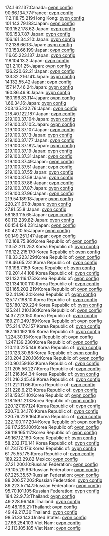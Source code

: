 174.1.62.137:Canada: [ovpn config](vpn/174_1_62_137.ovpn)  
90.66.134.77:France: [ovpn config](vpn/90_66_134_77.ovpn)  
112.118.75.219:Hong Kong: [ovpn config](vpn/112_118_75_219.ovpn)  
101.143.79.183:Japan: [ovpn config](vpn/101_143_79_183.ovpn)  
103.152.178.62:Japan: [ovpn config](vpn/103_152_178_62.ovpn)  
106.153.7.87:Japan: [ovpn config](vpn/106_153_7_87.ovpn)  
106.161.34.210:Japan: [ovpn config](vpn/106_161_34_210.ovpn)  
112.138.66.13:Japan: [ovpn config](vpn/112_138_66_13.ovpn)  
113.153.66.199:Japan: [ovpn config](vpn/113_153_66_199.ovpn)  
116.65.223.137:Japan: [ovpn config](vpn/116_65_223_137.ovpn)  
118.104.13.2:Japan: [ovpn config](vpn/118_104_13_2.ovpn)  
121.2.101.25:Japan: [ovpn config](vpn/121_2_101_25.ovpn)  
126.220.62.21:Japan: [ovpn config](vpn/126_220_62_21.ovpn)  
133.32.216.141:Japan: [ovpn config](vpn/133_32_216_141.ovpn)  
14.132.55.42:Japan: [ovpn config](vpn/14_132_55_42.ovpn)  
157.147.46.24:Japan: [ovpn config](vpn/157_147_46_24.ovpn)  
160.86.46.9:Japan: [ovpn config](vpn/160_86_46_9.ovpn)  
180.196.83.114:Japan: [ovpn config](vpn/180_196_83_114.ovpn)  
1.66.34.16:Japan: [ovpn config](vpn/1_66_34_16.ovpn)  
203.135.232.76:Japan: [ovpn config](vpn/203_135_232_76.ovpn)  
218.40.122.187:Japan: [ovpn config](vpn/218_40_122_187.ovpn)  
219.100.37.104:Japan: [ovpn config](vpn/219_100_37_104.ovpn)  
219.100.37.105:Japan: [ovpn config](vpn/219_100_37_105.ovpn)  
219.100.37.107:Japan: [ovpn config](vpn/219_100_37_107.ovpn)  
219.100.37.13:Japan: [ovpn config](vpn/219_100_37_13.ovpn)  
219.100.37.177:Japan: [ovpn config](vpn/219_100_37_177.ovpn)  
219.100.37.182:Japan: [ovpn config](vpn/219_100_37_182.ovpn)  
219.100.37.19:Japan: [ovpn config](vpn/219_100_37_19.ovpn)  
219.100.37.31:Japan: [ovpn config](vpn/219_100_37_31.ovpn)  
219.100.37.49:Japan: [ovpn config](vpn/219_100_37_49.ovpn)  
219.100.37.51:Japan: [ovpn config](vpn/219_100_37_51.ovpn)  
219.100.37.55:Japan: [ovpn config](vpn/219_100_37_55.ovpn)  
219.100.37.58:Japan: [ovpn config](vpn/219_100_37_58.ovpn)  
219.100.37.86:Japan: [ovpn config](vpn/219_100_37_86.ovpn)  
219.100.37.87:Japan: [ovpn config](vpn/219_100_37_87.ovpn)  
219.100.37.96:Japan: [ovpn config](vpn/219_100_37_96.ovpn)  
219.54.189.18:Japan: [ovpn config](vpn/219_54_189_18.ovpn)  
220.211.97.8:Japan: [ovpn config](vpn/220_211_97_8.ovpn)  
27.81.55.8:Japan: [ovpn config](vpn/27_81_55_8.ovpn)  
58.183.115.65:Japan: [ovpn config](vpn/58_183_115_65.ovpn)  
60.113.239.82:Japan: [ovpn config](vpn/60_113_239_82.ovpn)  
60.154.124.231:Japan: [ovpn config](vpn/60_154_124_231.ovpn)  
60.42.10.55:Japan: [ovpn config](vpn/60_42_10_55.ovpn)  
90.149.251.147:Japan: [ovpn config](vpn/90_149_251_147.ovpn)  
112.168.75.86:Korea Republic of: [ovpn config](vpn/112_168_75_86.ovpn)  
113.52.211.252:Korea Republic of: [ovpn config](vpn/113_52_211_252.ovpn)  
116.122.215.170:Korea Republic of: [ovpn config](vpn/116_122_215_170.ovpn)  
118.33.223.129:Korea Republic of: [ovpn config](vpn/118_33_223_129.ovpn)  
118.46.65.231:Korea Republic of: [ovpn config](vpn/118_46_65_231.ovpn)  
119.198.7.159:Korea Republic of: [ovpn config](vpn/119_198_7_159.ovpn)  
119.201.44.108:Korea Republic of: [ovpn config](vpn/119_201_44_108.ovpn)  
121.132.116.175:Korea Republic of: [ovpn config](vpn/121_132_116_175.ovpn)  
121.134.100.110:Korea Republic of: [ovpn config](vpn/121_134_100_110.ovpn)  
121.165.202.219:Korea Republic of: [ovpn config](vpn/121_165_202_219.ovpn)  
122.41.96.24:Korea Republic of: [ovpn config](vpn/122_41_96_24.ovpn)  
125.177.198.10:Korea Republic of: [ovpn config](vpn/125_177_198_10.ovpn)  
125.180.129.224:Korea Republic of: [ovpn config](vpn/125_180_129_224.ovpn)  
125.241.210.136:Korea Republic of: [ovpn config](vpn/125_241_210_136.ovpn)  
14.37.223.150:Korea Republic of: [ovpn config](vpn/14_37_223_150.ovpn)  
169.211.249.189:Korea Republic of: [ovpn config](vpn/169_211_249_189.ovpn)  
175.214.172.157:Korea Republic of: [ovpn config](vpn/175_214_172_157.ovpn)  
182.161.192.105:Korea Republic of: [ovpn config](vpn/182_161_192_105.ovpn)  
1.224.30.13:Korea Republic of: [ovpn config](vpn/1_224_30_13.ovpn)  
1.247.139.230:Korea Republic of: [ovpn config](vpn/1_247_139_230.ovpn)  
210.113.225.149:Korea Republic of: [ovpn config](vpn/210_113_225_149.ovpn)  
210.123.30.88:Korea Republic of: [ovpn config](vpn/210_123_30_88.ovpn)  
210.204.220.106:Korea Republic of: [ovpn config](vpn/210_204_220_106.ovpn)  
210.90.159.162:Korea Republic of: [ovpn config](vpn/210_90_159_162.ovpn)  
211.205.56.227:Korea Republic of: [ovpn config](vpn/211_205_56_227.ovpn)  
211.216.164.34:Korea Republic of: [ovpn config](vpn/211_216_164_34.ovpn)  
211.216.245.49:Korea Republic of: [ovpn config](vpn/211_216_245_49.ovpn)  
211.221.11.66:Korea Republic of: [ovpn config](vpn/211_221_11_66.ovpn)  
211.228.6.213:Korea Republic of: [ovpn config](vpn/211_228_6_213.ovpn)  
218.158.51.10:Korea Republic of: [ovpn config](vpn/218_158_51_10.ovpn)  
218.159.1.213:Korea Republic of: [ovpn config](vpn/218_159_1_213.ovpn)  
220.127.197.124:Korea Republic of: [ovpn config](vpn/220_127_197_124.ovpn)  
220.70.34.176:Korea Republic of: [ovpn config](vpn/220_70_34_176.ovpn)  
220.76.228.164:Korea Republic of: [ovpn config](vpn/220_76_228_164.ovpn)  
222.100.117.204:Korea Republic of: [ovpn config](vpn/222_100_117_204.ovpn)  
39.117.255.100:Korea Republic of: [ovpn config](vpn/39_117_255_100.ovpn)  
39.118.165.117:Korea Republic of: [ovpn config](vpn/39_118_165_117.ovpn)  
49.167.12.160:Korea Republic of: [ovpn config](vpn/49_167_12_160.ovpn)  
58.232.170.141:Korea Republic of: [ovpn config](vpn/58_232_170_141.ovpn)  
61.73.170.176:Korea Republic of: [ovpn config](vpn/61_73_170_176.ovpn)  
61.75.55.175:Korea Republic of: [ovpn config](vpn/61_75_55_175.ovpn)  
189.223.29.82:Mexico: [ovpn config](vpn/189_223_29_82.ovpn)  
37.21.200.10:Russian Federation: [ovpn config](vpn/37_21_200_10.ovpn)  
79.105.29.99:Russian Federation: [ovpn config](vpn/79_105_29_99.ovpn)  
87.225.35.57:Russian Federation: [ovpn config](vpn/87_225_35_57.ovpn)  
88.206.57.203:Russian Federation: [ovpn config](vpn/88_206_57_203.ovpn)  
89.223.57.147:Russian Federation: [ovpn config](vpn/89_223_57_147.ovpn)  
95.70.101.105:Russian Federation: [ovpn config](vpn/95_70_101_105.ovpn)  
184.22.9.73:Thailand: [ovpn config](vpn/184_22_9_73.ovpn)  
49.228.96.146:Thailand: [ovpn config](vpn/49_228_96_146.ovpn)  
49.48.196.21:Thailand: [ovpn config](vpn/49_48_196_21.ovpn)  
49.49.217.36:Thailand: [ovpn config](vpn/49_49_217_36.ovpn)  
98.51.33.143:United States: [ovpn config](vpn/98_51_33_143.ovpn)  
27.66.254.103:Viet Nam: [ovpn config](vpn/27_66_254_103.ovpn)  
42.113.105.185:Viet Nam: [ovpn config](vpn/42_113_105_185.ovpn)  

